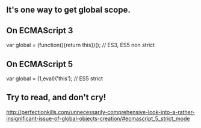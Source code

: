 ## It's one way to get global scope.

## On ECMAScript 3
var global = (function(){return this})(); // ES3, ES5 non strict

## On ECMAScript 5
var global = (1,eval)('this'); // ES5 strict

## Try to read, and don't cry!
http://perfectionkills.com/unnecessarily-comprehensive-look-into-a-rather-insignificant-issue-of-global-objects-creation/#ecmascript_5_strict_mode